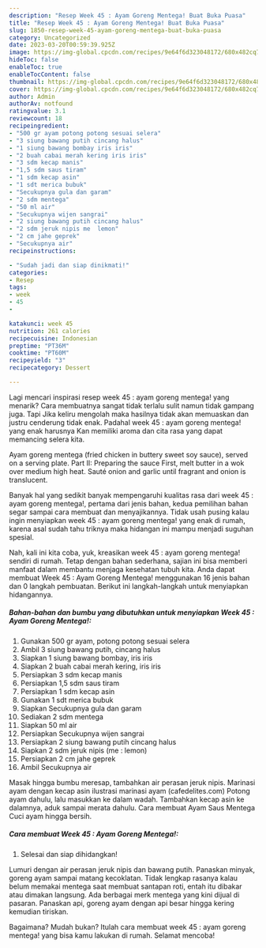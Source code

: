 ```yaml
---
description: "Resep Week 45 : Ayam Goreng Mentega! Buat Buka Puasa"
title: "Resep Week 45 : Ayam Goreng Mentega! Buat Buka Puasa"
slug: 1850-resep-week-45-ayam-goreng-mentega-buat-buka-puasa
category: Uncategorized
date: 2023-03-20T00:59:39.925Z
image: https://img-global.cpcdn.com/recipes/9e64f6d323048172/680x482cq70/week-45-ayam-goreng-mentega-foto-resep-utama.jpg
hideToc: false
enableToc: true
enableTocContent: false
thumbnail: https://img-global.cpcdn.com/recipes/9e64f6d323048172/680x482cq70/week-45-ayam-goreng-mentega-foto-resep-utama.jpg
cover: https://img-global.cpcdn.com/recipes/9e64f6d323048172/680x482cq70/week-45-ayam-goreng-mentega-foto-resep-utama.jpg
author: Admin
authorAv: notfound
ratingvalue: 3.1
reviewcount: 18
recipeingredient:
- "500 gr ayam potong potong sesuai selera"
- "3 siung bawang putih cincang halus"
- "1 siung bawang bombay iris iris"
- "2 buah cabai merah kering iris iris"
- "3 sdm kecap manis"
- "1,5 sdm saus tiram"
- "1 sdm kecap asin"
- "1 sdt merica bubuk"
- "Secukupnya gula dan garam"
- "2 sdm mentega"
- "50 ml air"
- "Secukupnya wijen sangrai"
- "2 siung bawang putih cincang halus"
- "2 sdm jeruk nipis me  lemon"
- "2 cm jahe geprek"
- "Secukupnya air"
recipeinstructions:

- "Sudah jadi dan siap dinikmati!"
categories:
- Resep
tags:
- week
- 45
- 

katakunci: week 45  
nutrition: 261 calories
recipecuisine: Indonesian
preptime: "PT36M"
cooktime: "PT60M"
recipeyield: "3"
recipecategory: Dessert

---
```



Lagi mencari inspirasi resep week 45 : ayam goreng mentega! yang menarik? Cara membuatnya sangat tidak terlalu sulit namun tidak gampang juga. Tapi Jika keliru mengolah maka hasilnya tidak akan memuaskan dan justru cenderung tidak enak. Padahal week 45 : ayam goreng mentega! yang enak harusnya Kan memiliki aroma dan cita rasa yang dapat memancing selera kita.


Ayam goreng mentega (fried chicken in buttery sweet soy sauce), served on a serving plate. Part II: Preparing the sauce First, melt butter in a wok over medium high heat. Sauté onion and garlic until fragrant and onion is translucent.

Banyak hal yang sedikit banyak mempengaruhi kualitas rasa dari week 45 : ayam goreng mentega!, pertama dari jenis bahan, kedua pemilihan bahan segar sampai cara membuat dan menyajikannya. Tidak usah pusing kalau ingin menyiapkan week 45 : ayam goreng mentega! yang enak di rumah, karena asal sudah tahu triknya maka hidangan ini mampu menjadi suguhan spesial.


Nah, kali ini kita coba, yuk, kreasikan week 45 : ayam goreng mentega! sendiri di rumah. Tetap dengan bahan sederhana, sajian ini bisa memberi manfaat dalam membantu menjaga kesehatan tubuh kita. Anda dapat membuat Week 45 : Ayam Goreng Mentega! menggunakan 16 jenis bahan dan 0 langkah pembuatan. Berikut ini langkah-langkah untuk menyiapkan hidangannya.

<!--inarticleads1-->

##### Bahan-bahan dan bumbu yang dibutuhkan untuk menyiapkan Week 45 : Ayam Goreng Mentega!:

1. Gunakan 500 gr ayam, potong potong sesuai selera
1. Ambil 3 siung bawang putih, cincang halus
1. Siapkan 1 siung bawang bombay, iris iris
1. Siapkan 2 buah cabai merah kering, iris iris
1. Persiapkan 3 sdm kecap manis
1. Persiapkan 1,5 sdm saus tiram
1. Persiapkan 1 sdm kecap asin
1. Gunakan 1 sdt merica bubuk
1. Siapkan Secukupnya gula dan garam
1. Sediakan 2 sdm mentega
1. Siapkan 50 ml air
1. Persiapkan Secukupnya wijen sangrai
1. Persiapkan 2 siung bawang putih cincang halus
1. Siapkan 2 sdm jeruk nipis (me : lemon)
1. Persiapkan 2 cm jahe geprek
1. Ambil Secukupnya air


Masak hingga bumbu meresap, tambahkan air perasan jeruk nipis. Marinasi ayam dengan kecap asin ilustrasi marinasi ayam (cafedelites.com) Potong ayam dahulu, lalu masukkan ke dalam wadah. Tambahkan kecap asin ke dalamnya, aduk sampai merata dahulu. Cara membuat Ayam Saus Mentega Cuci ayam hingga bersih. 

<!--inarticleads2-->

##### Cara membuat Week 45 : Ayam Goreng Mentega!:


1. Selesai dan siap dihidangkan!

Lumuri dengan air perasan jeruk nipis dan bawang putih. Panaskan minyak, goreng ayam sampai matang kecoklatan. Tidak lengkap rasanya kalau belum memakai mentega saat membuat santapan roti, entah itu dibakar atau dimakan langsung. Ada berbagai merk mentega yang kini dijual di pasaran. Panaskan api, goreng ayam dengan api besar hingga kering kemudian tiriskan. 

Bagaimana? Mudah bukan? Itulah cara membuat week 45 : ayam goreng mentega! yang bisa kamu lakukan di rumah. Selamat mencoba!
